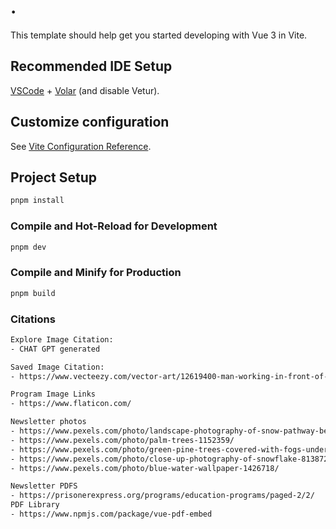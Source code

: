 # .

This template should help get you started developing with Vue 3 in Vite.

## Recommended IDE Setup

[VSCode](https://code.visualstudio.com/) + [Volar](https://marketplace.visualstudio.com/items?itemName=Vue.volar) (and disable Vetur).

## Customize configuration

See [Vite Configuration Reference](https://vitejs.dev/config/).

## Project Setup

```sh
pnpm install
```

### Compile and Hot-Reload for Development

```sh
pnpm dev
```

### Compile and Minify for Production

```sh
pnpm build
```

### Citations

```sh
Explore Image Citation:
- CHAT GPT generated

Saved Image Citation:
- https://www.vecteezy.com/vector-art/12619400-man-working-in-front-of-laptop-computer-simple-line-drawing-continuous-one-line-drawing-vector-illustration

Program Image Links
- https://www.flaticon.com/

Newsletter photos
- https://www.pexels.com/photo/landscape-photography-of-snow-pathway-between-trees-during-winter-688660/
- https://www.pexels.com/photo/palm-trees-1152359/
- https://www.pexels.com/photo/green-pine-trees-covered-with-fogs-under-white-sky-during-daytime-167699/
- https://www.pexels.com/photo/close-up-photography-of-snowflake-813872/
- https://www.pexels.com/photo/blue-water-wallpaper-1426718/

Newsletter PDFS
- https://prisonerexpress.org/programs/education-programs/paged-2/2/
PDF Library
- https://www.npmjs.com/package/vue-pdf-embed
```
